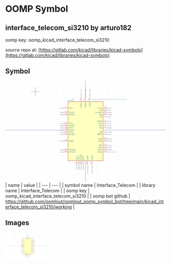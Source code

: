 # OOMP Symbol  
## interface_telecom_si3210  by arturo182  
  
oomp key: oomp_kicad_interface_telecom_si3210  
  
source repo at: [https://gitlab.com/kicad/libraries/kicad-symbols](https://gitlab.com/kicad/libraries/kicad-symbols)  
## Symbol  
  
[![working.png](working_600.png)](working.png)  
| name | value | 
| --- | --- | 
| symbol name | Interface_Telecom | 
| library name | Interface_Telecom | 
| oomp key | oomp_kicad_interface_telecom_si3210 | 
| oomp bot github | https://github.com/oomlout/oomlout_oomp_symbol_bot/tree/main/kicad_interface_telecom_si3210/working | 
## Images  
  
[![working.png](working_140.png)](working.png)  
